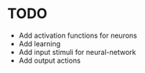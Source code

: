 TODO
====

- Add activation functions for neurons
- Add learning
- Add input stimuli for neural-network
- Add output actions
